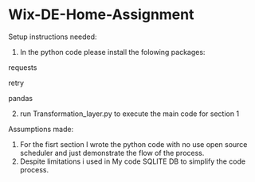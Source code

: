 # Wix-DE-Home-Assignment
Setup instructions needed:

1. In the python code please install the folowing packages:
   
requests

retry

pandas

2. run Transformation_layer.py to execute the main code for section 1

Assumptions made:
1. For the fisrt section I wrote the python code with no use open source scheduler and just demonstrate the flow of the process.
2. Despite limitations i used in My code SQLITE DB to simplify the code process.
